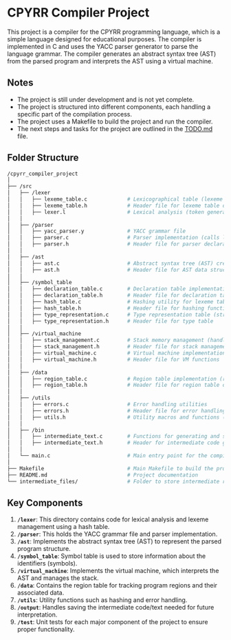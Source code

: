 # CPYRR Compiler Project

This project is a compiler for the CPYRR programming language, which is a simple language designed for educational purposes. The compiler is implemented in C and uses the YACC parser generator to parse the language grammar. The compiler generates an abstract syntax tree (AST) from the parsed program and interprets the AST using a virtual machine.

## Notes

- The project is still under development and is not yet complete.
- The project is structured into different components, each handling a specific part of the compilation process.
- The project uses a Makefile to build the project and run the compiler.
- The next steps and tasks for the project are outlined in the [TODO.md](TODO.md) file.

## Folder Structure

```bash
/cpyrr_compiler_project
│
├── /src
│   ├── /lexer
│   │   ├── lexeme_table.c             # Lexicographical table (lexeme storage, hash table implementation)
│   │   ├── lexeme_table.h             # Header file for lexeme table definitions
│   │   ├── lexer.l                    # Lexical analysis (token generation and lexeme identification)
│   │
│   ├── /parser
│   │   ├── yacc_parser.y              # YACC grammar file
│   │   ├── parser.c                   # Parser implementation (calls lexing functions and constructs AST)
│   │   ├── parser.h                   # Header file for parser declarations
│   │
│   ├── /ast
│   │   ├── ast.c                      # Abstract syntax tree (AST) creation and manipulation
│   │   ├── ast.h                      # Header file for AST data structures and functions
│   │
│   ├── /symbol_table
│   │   ├── declaration_table.c        # Declaration table implementation (for types, variables, functions)
│   │   ├── declaration_table.h        # Header file for declaration table definitions
│   │   ├── hash_table.c               # Hashing utility for lexeme table
│   │   ├── hash_table.h               # Header file for hashing functions
│   │   ├── type_representation.c      # Type representation table (structures, arrays, functions)
│   │   ├── type_representation.h      # Header file for type table
│   │
│   ├── /virtual_machine
│   │   ├── stack_management.c         # Stack memory management (handling dynamic/static chaining)
│   │   ├── stack_management.h         # Header file for stack management functions
│   │   ├── virtual_machine.c          # Virtual machine implementation (interprets AST)
│   │   ├── virtual_machine.h          # Header file for VM functions
│   │
│   ├── /data
│   │   ├── region_table.c             # Region table implementation (region size, nesting, AST pointers)
│   │   ├── region_table.h             # Header file for region table definitions
│   │
│   ├── /utils
│   │   ├── errors.c                   # Error handling utilities
│   │   ├── errors.h                   # Header file for error handling
│   │   ├── utils.h                    # Utility macros and functions (NULL_VALUE definition)
│   │
│   ├── /bin
│   │   ├── intermediate_text.c        # Functions for generating and saving intermediate code
│   │   ├── intermediate_text.h        # Header for intermediate code generation
│   │
│   └── main.c                         # Main entry point for the compiler
│
├── Makefile                           # Main Makefile to build the project
├── README.md                          # Project documentation
└── intermediate_files/                # Folder to store intermediate representation files for later interpretation
```

## Key Components

1. **`/lexer`**: This directory contains code for lexical analysis and lexeme management using a hash table.
2. **`/parser`**: This holds the YACC grammar file and parser implementation.
3. **`/ast`**: Implements the abstract syntax tree (AST) to represent the parsed program structure.
4. **`/symbol_table`**: Symbol table is used to store information about the identifiers (symbols).
5. **`/virtual_machine`**: Implements the virtual machine, which interprets the AST and manages the stack.
6. **`/data`**: Contains the region table for tracking program regions and their associated data.
7. **`/utils`**: Utility functions such as hashing and error handling.
8. **`/output`**: Handles saving the intermediate code/text needed for future interpretation.
9. **`/test`**: Unit tests for each major component of the project to ensure proper functionality.
